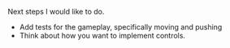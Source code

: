 Next steps I would like to do.

* Add tests for the gameplay, specifically moving and pushing
* Think about how you want to implement controls.